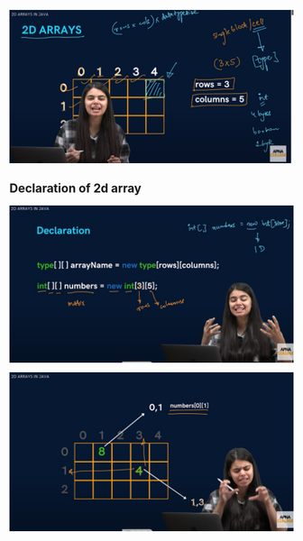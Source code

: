 ![alt text](image.png)

## Declaration of 2d array

![alt text](image-1.png)

![alt text](image-2.png)
